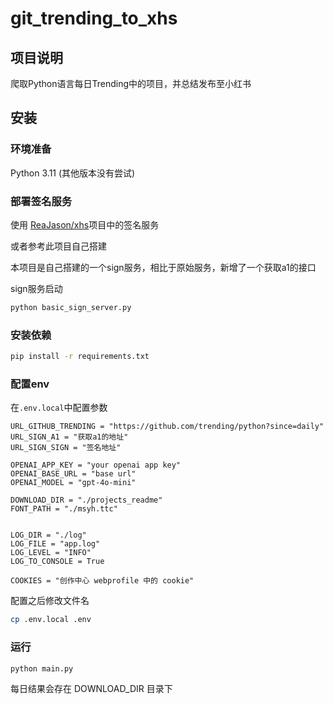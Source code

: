 # git_trending_to_xhs
## 项目说明
爬取Python语言每日Trending中的项目，并总结发布至小红书

## 安装
### 环境准备
Python 3.11 (其他版本没有尝试)
### 部署签名服务
使用 [ReaJason/xhs](https://github.com/ReaJason/xhs)项目中的签名服务

或者参考此项目自己搭建

本项目是自己搭建的一个sign服务，相比于原始服务，新增了一个获取a1的接口

sign服务启动
```bash
python basic_sign_server.py
```
### 安装依赖
```bash
pip install -r requirements.txt
```

### 配置env
在`.env.local`中配置参数
```dotenv
URL_GITHUB_TRENDING = "https://github.com/trending/python?since=daily"
URL_SIGN_A1 = "获取a1的地址"
URL_SIGN_SIGN = "签名地址"

OPENAI_APP_KEY = "your openai app key"
OPENAI_BASE_URL = "base url"
OPENAI_MODEL = "gpt-4o-mini"

DOWNLOAD_DIR = "./projects_readme"
FONT_PATH = "./msyh.ttc"


LOG_DIR = "./log"
LOG_FILE = "app.log"
LOG_LEVEL = "INFO"
LOG_TO_CONSOLE = True

COOKIES = "创作中心 webprofile 中的 cookie"

```
配置之后修改文件名
```bash
cp .env.local .env
```

### 运行
```bash
python main.py
```
每日结果会存在 DOWNLOAD_DIR 目录下